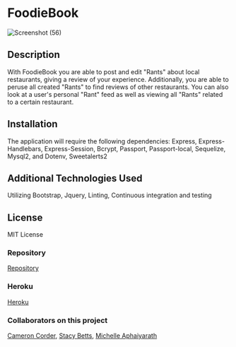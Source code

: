 # FoodieBook
![Screenshot (56)](https://user-images.githubusercontent.com/69650837/105936939-31737b00-601a-11eb-8539-cb0141b93f4c.png)

## Description
With FoodieBook you are able to post and edit "Rants" about local restaurants, giving a review of your experience. Additionally, you are able to peruse all created "Rants" to find reviews of other restaurants. You can also look at a user's personal "Rant" feed as well as viewing all "Rants" related to a certain restaurant. 

## Installation
The application will require the following dependencies: Express, Express-Handlebars, Express-Session, Bcrypt, Passport, Passport-local, Sequelize, Mysql2, and Dotenv, Sweetalerts2

## Additional Technologies Used
Utilizing Bootstrap, Jquery, Linting, Continuous integration and testing 

## License
MIT License

### Repository
[Repository](https://github.com/Corder25/Foodie-Book)

### Heroku
[Heroku](https://morning-peak-44853.herokuapp.com/)

### Collaborators on this project
[Cameron Corder](https://github.com/Corder25), [Stacy Betts](https://github.com/stacyo23), [Michelle Aphaiyarath](https://github.com/maphaiyarath)
